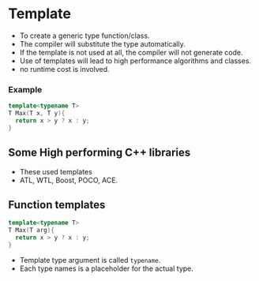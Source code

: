 # Template

- To create a generic type function/class.
- The compiler will substitute the type automatically.
- If the template is not used at all, the compiler will not generate code.
- Use of templates will lead to high performance algorithms and classes.
- no runtime cost is involved.

### Example
```cpp
template<typename T>
T Max(T x, T y){
  return x > y ? x : y;
}
```

## Some High performing C++ libraries
- These used templates
- ATL, WTL, Boost, POCO, ACE.

## Function templates
```cpp
template<typename T>
T Max(T arg){
  return x > y ? x : y;
}
```
- Template type argument is called `typename`.
- Each type names is a placeholder for the actual type.